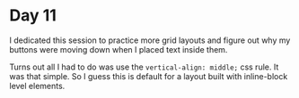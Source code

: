 # Day 11

I dedicated this session to practice more grid layouts and figure out why my buttons were moving down when I placed text inside them.

Turns out all I had to do was use the `vertical-align: middle;` css rule. It was that simple. So I guess this is default for a layout built with inline-block level elements.
